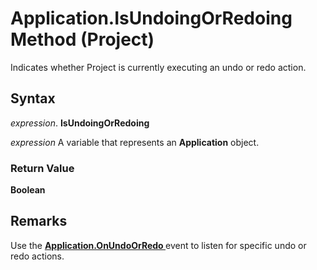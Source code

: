 
# Application.IsUndoingOrRedoing Method (Project)

Indicates whether Project is currently executing an undo or redo action.


## Syntax

 _expression_. **IsUndoingOrRedoing**

 _expression_ A variable that represents an **Application** object.


### Return Value

 **Boolean**


## Remarks

 Use the **[Application.OnUndoOrRedo ](7f60e893-81d0-1b2f-c5f5-ec1451633fa7.md)** event to listen for specific undo or redo actions.

